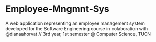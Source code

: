 # Employee-Mngmnt-Sys
A web application representing an employee management system developed for the Software Engineering course in colaboration with @dianaahorvat // 3rd year, 1st semester @ Computer Science, TUCN 
